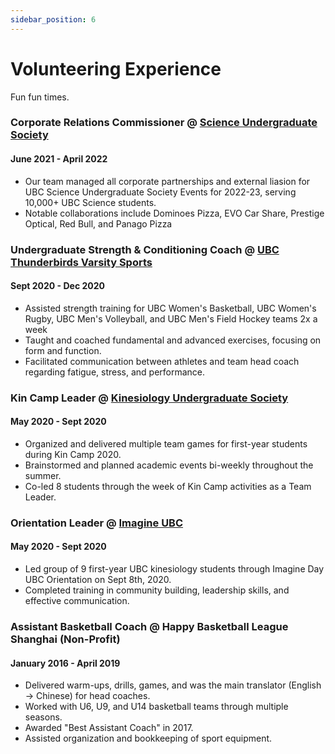 ```yaml
---
sidebar_position: 6
---
```


# Volunteering Experience

Fun fun times.

### Corporate Relations Commissioner @ [Science Undergraduate Society](https://sus.ubc.ca/)

#### June 2021 - April 2022

- Our team managed all corporate partnerships and external liasion for UBC Science Undergraduate Society Events for 2022-23, serving 10,000+ UBC Science students.
- Notable collaborations include Dominoes Pizza, EVO Car Share, Prestige Optical, Red Bull, and Panago Pizza

### Undergraduate Strength & Conditioning Coach @ [UBC Thunderbirds Varsity Sports](https://gothunderbirds.ca/)

#### Sept 2020 - Dec 2020

- Assisted strength training for UBC Women's Basketball, UBC Women's Rugby, UBC Men's Volleyball, and UBC Men's Field Hockey teams 2x a week
- Taught and coached fundamental and advanced exercises, focusing on form and function.
- Facilitated communication between athletes and team head coach regarding fatigue, stress, and performance.

### Kin Camp Leader @ [Kinesiology Undergraduate Society](https://www.ubckus.ca/)

#### May 2020 - Sept 2020

- Organized and delivered multiple team games for first-year students during Kin Camp 2020.
- Brainstormed and planned academic events bi-weekly throughout the summer.
- Co-led 8 students through the week of Kin Camp activities as a Team Leader.

### Orientation Leader @ [Imagine UBC](https://students.ubc.ca/new-to-ubc/orientations/imagine-ubc)

#### May 2020 - Sept 2020

- Led group of 9 first-year UBC kinesiology students through Imagine Day UBC Orientation on Sept 8th, 2020.
- Completed training in community building, leadership skills, and effective communication.

### Assistant Basketball Coach @ Happy Basketball League Shanghai (Non-Profit)

#### January 2016 - April 2019

- Delivered warm-ups, drills, games, and was the main translator (English -> Chinese) for head coaches.
- Worked with U6, U9, and U14 basketball teams through multiple seasons.
- Awarded "Best Assistant Coach" in 2017.
- Assisted organization and bookkeeping of sport equipment.

